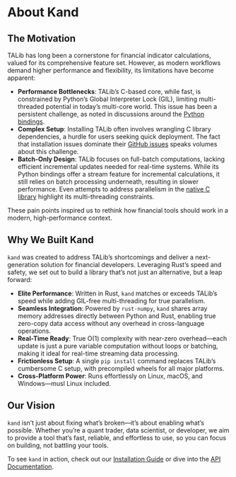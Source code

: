 # About Kand

## The Motivation

TALib has long been a cornerstone for financial indicator calculations, valued for its comprehensive feature set. However, as modern workflows demand higher performance and flexibility, its limitations have become apparent:

- **Performance Bottlenecks**: TALib’s C-based core, while fast, is constrained by Python’s Global Interpreter Lock (GIL), limiting multi-threaded potential in today’s multi-core world. This issue has been a persistent challenge, as noted in discussions around the [Python bindings](https://github.com/TA-Lib/ta-lib-python/issues/675).
- **Complex Setup**: Installing TALib often involves wrangling C library dependencies, a hurdle for users seeking quick deployment. The fact that installation issues dominate their [GitHub issues](https://github.com/TA-Lib/ta-lib-python/issues) speaks volumes about this challenge.
- **Batch-Only Design**: TALib focuses on full-batch computations, lacking efficient incremental updates needed for real-time systems. While its Python bindings offer a stream feature for incremental calculations, it still relies on batch processing underneath, resulting in slower performance. Even attempts to address parallelism in the [native C library](https://github.com/TA-Lib/ta-lib/issues/49) highlight its multi-threading constraints.

These pain points inspired us to rethink how financial tools should work in a modern, high-performance context.

## Why We Built Kand

`kand` was created to address TALib’s shortcomings and deliver a next-generation solution for financial developers. Leveraging Rust’s speed and safety, we set out to build a library that’s not just an alternative, but a leap forward:

- **Elite Performance**: Written in Rust, `kand` matches or exceeds TALib’s speed while adding GIL-free multi-threading for true parallelism.
- **Seamless Integration**: Powered by `rust-numpy`, `kand` shares array memory addresses directly between Python and Rust, enabling true zero-copy data access without any overhead in cross-language operations.
- **Real-Time Ready**: True O(1) complexity with near-zero overhead—each update is just a pure variable computation without loops or batching, making it ideal for real-time streaming data processing.
- **Frictionless Setup**: A single `pip install` command replaces TALib’s cumbersome C setup, with precompiled wheels for all major platforms.
- **Cross-Platform Power**: Runs effortlessly on Linux, macOS, and Windows—musl Linux included.

## Our Vision

`kand` isn’t just about fixing what’s broken—it’s about enabling what’s possible. Whether you’re a quant trader, data scientist, or developer, we aim to provide a tool that’s fast, reliable, and effortless to use, so you can focus on building, not battling your tools.

To see `kand` in action, check out our [Installation Guide](install.md) or dive into the [API Documentation](api.md).
